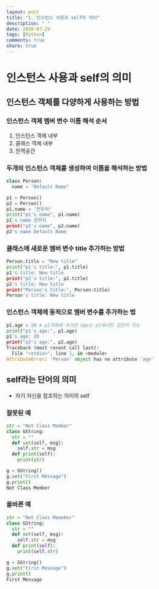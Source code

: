 ```yaml
---
layout: post
title: "1. 인스턴스 사용과 self의 의미"
description: " "
date: 2020-07-29
tags: [Python]
comments: true
share: true
---
```


# 인스턴스 사용과 self의 의미

## 인스턴스 객체를 다양하게 사용하는 방법

### 인스턴스 객체 멤버 변수 이름 해석 순서
1. 인스턴스 객체 내부
2. 클래스 객체 내부
3. 전역공간

### 두개의 인스턴스 객체를 생성하여 이름을 해석하는 방법
```python
class Person:
  name = "Default Name"

p1 = Person()
p2 = Person()
p1.name = "전우치"
print("p1's name", p1.name)
p1's name 전우치
print("p2's name", p2.name)
p2's name Default Name
```

### 클래스에 새로운 멤버 변수 title 추가하는 방법
```python
Person.title = "New title"
print("p1's title:", p1.title)
p1's title: New title
print("p2's title:", p2.title)
p2's title: New title
print("Person's title:", Person.title)
Person's title: New title
```

### 인스턴스 객체에 동적으로 멤버 변수를 추가하는 법
```python
p1.age = 20 # p1객체에 추가한 age는 p1에서만 접근이 가능
print("p1's age:", p1.age)
p1's age: 20
print("p2's age:", p2.age)
Traceback (most recent call last):
  File "<stdin>", line 1, in <module>
AttributeError: 'Person' object has no attribute 'age'
```

## self라는 단어의 의미
- 자기 자신을 참조하는 의미의 self

### 잘못된 예
```python
str = "Not Class Member"
class GString:
  str = ""
  def set(self, msg):
    self.str = msg
  def print(self):
    print(str)

g = GString()
g.set("First Message")
g.print()
Not Class Member
```
### 올바른 예
```python
str = "Not Class Memeber"
class GString:
  str = ""
  def set(self, msg):
    self.str = msg
  def print(self):
    print(self.str)

g = GString()
g.set("First Message")
g.print()
First Message
```